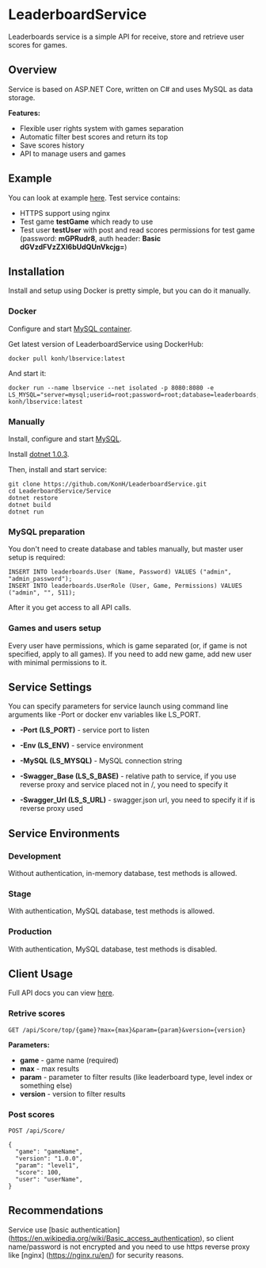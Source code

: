 # LeaderboardService

Leaderboards service is a simple API for receive, store and retrieve user scores for games.

## Overview

Service is based on ASP.NET Core, written on C# and uses MySQL as data storage.

**Features:**

- Flexible user rights system with games separation
- Automatic filter best scores and return its top
- Save scores history
- API to manage users and games

## Example

You can look at example [here](https://konhit.xyz/lbservice/swagger/ui/index.html). Test service contains:

- HTTPS support using nginx
- Test game **testGame** which ready to use
- Test user **testUser** with post and read scores permissions for test game (password: **mGPRudr8**, auth header: **Basic dGVzdFVzZXI6bUdQUnVkcjg=**)


## Installation

Install and setup using Docker is pretty simple, but you can do it manually.

### Docker

Configure and start [MySQL container](https://hub.docker.com/_/mysql/).

Get latest version of LeaderboardService using DockerHub:

```
docker pull konh/lbservice:latest
```

And start it:

```
docker run --name lbservice --net isolated -p 8080:8080 -e LS_MYSQL="server=mysql;userid=root;password=root;database=leaderboards;" konh/lbservice:latest
```

### Manually

Install, configure and start [MySQL](https://www.mysql.com/).

Install [dotnet 1.0.3](https://www.microsoft.com/net/download/core).

Then, install and start service:

```
git clone https://github.com/KonH/LeaderboardService.git
cd LeaderboardService/Service
dotnet restore
dotnet build
dotnet run
```

### MySQL preparation

You don't need to create database and tables manually, but master user setup is required:

```
INSERT INTO leaderboards.User (Name, Password) VALUES ("admin", "admin_password");
INSERT INTO leaderboards.UserRole (User, Game, Permissions) VALUES ("admin", "", 511);
```

After it you get access to all API calls.

### Games and users setup

Every user have permissions, which is game separated (or, if game is not specified, apply to all games). If you need to add new game, add new user with minimal permissions to it.

## Service Settings

You can specify parameters for service launch using command line arguments like -Port or docker env variables like LS_PORT.

- **-Port (LS_PORT)** - service port to listen

- **-Env (LS_ENV)** - service environment

- **-MySQL (LS_MYSQL)** - MySQL connection string

- **-Swagger_Base (LS\_S\_BASE)** - relative path to service, if you use reverse proxy and service placed not in /, you need to specify it

- **-Swagger_Url (LS\_S\_URL)** - swagger.json url, you need to specify it if is reverse proxy used

## Service Environments

### Development

Without authentication, in-memory database, test methods is allowed.

### Stage

With authentication, MySQL database, test methods is allowed.

### Production

With authentication, MySQL database, test methods is disabled.

## Client Usage

Full API docs you can view [here](https://konhit.xyz/lbservice/swagger/ui/index.html).

### Retrive scores

```
GET /api/Score/top/{game}?max={max}&param={param}&version={version}
```

**Parameters:**

- **game** - game name (required)
- **max** - max results
- **param** - parameter to filter results (like leaderboard type, level index or something else)
- **version** - version to filter results

### Post scores

```
POST /api/Score/
```
```
{
  "game": "gameName",
  "version": "1.0.0",
  "param": "level1",
  "score": 100,
  "user": "userName",
}
```


## Recommendations

Service use [basic authentication] (https://en.wikipedia.org/wiki/Basic_access_authentication), so client name/password is not encrypted and you need to use https reverse proxy like [nginx] (https://nginx.ru/en/) for security reasons. 
